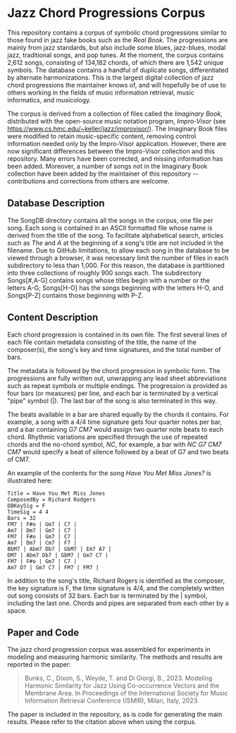 # Jazz Chord Progressions Corpus
This repository contains a corpus of symbolic chord progressions similar to those found in jazz fake books such as the *Real Book*. The progressions are mainly from jazz 
standards, but also include some blues, jazz-blues, modal jazz, traditional songs, and pop tunes. At the moment, the corpus contains 2,612 songs, consisting of 134,182 chords, of 
which there are 1,542 unique symbols.  The database contains a handful of duplicate songs, differentiated by alternate harmonizations. This is the largest digital collection of jazz chord progressions the maintainer knows of, and will hopefully be of use to others working in the fields of music information retrieval, music informatics, and musicology.

The corpus is derived from a collection of files called the *Imaginary Book*, distributed with the open-source music notation program, *Impro-Visor* (see 
https://www.cs.hmc.edu/~keller/jazz/improvisor/). The Imaginary Book files were modified to retain music-specific content, removing control information needed only by the Impro-Visor application.  However, there are now significant differences between the Impro-Visor collection and this repository.  Many errors have been corrected, and missing information has been added. Moreover, a number of songs not in the Imaginary Book collection have been added by the maintainer of this repository -- contributions and corrections from others are welcome.

## Database Description
The SongDB directory contains all the songs in the corpus, one file per song.  Each song is contained in an ASCII formatted file whose name is derived from the title of the song.  To facilitate alphabetical search, articles such as *The* and *A* at the beginning of a song's title are not included in the filename.  Due to GitHub limitations, to allow each song in the database to be viewed through a browser, it was necessary limit the number of files in each subdirectory to less than 1,000.  For this reason, the database is partitioned into three collections of roughly 900 songs each.  The subdirectory Songs[#,A-G] contains songs whose titles begin with a number or the letters A-G; Songs[H-O] has the songs beginning with the letters H-O, and Songs[P-Z] contains those beginning with P-Z. 

## Content Description
Each chord progression is contained in its own file.  The first several lines of 
each file contain metadata consisting of the title, the name of the composer(s), the song's key and time signatures, and the total number of bars.  

The metadata is followed by the chord progression in symbolic form.  The progressions are fully written out, unwrapping any lead sheet abbreviations such as repeat symbols or multiple endings.  The progression is provided as four bars (or measures) per line, and each bar is terminated by a vertical "pipe" symbol (|).  The last bar of the song is also terminated in this way.  

The beats available in a bar are shared equally by the chords it contains. For example, a song with a 4/4 time signature gets four quarter notes per bar, and a bar containing *G7 CM7* would assign two quarter note beats to each chord.  Rhythmic variations are specified through the use of repeated chords and the no-chord symbol, *NC*, for example, a bar with *NC G7 CM7 CM7* would specify a beat of silence followed by a beat of G7 and two beats of CM7.

An example of the contents for the song *Have You Met Miss Jones?* is illustrated here:

    Title = Have You Met Miss Jones
    ComposedBy = Richard Rodgers
    DBKeySig = F
    TimeSig = 4 4
    Bars = 32
    FM7 | F#o | Gm7 | C7 |
    Am7 | Dm7 | Gm7 | C7 |
    FM7 | F#o | Gm7 | C7 |
    Am7 | Dm7 | Cm7 | F7 |
    BbM7 | Abm7 Db7 | GbM7 | Em7 A7 |
    DM7 | Abm7 Db7 | GbM7 | Gm7 C7 |
    FM7 | F#o | Gm7 | C7 |
    Am7 D7 | Gm7 C7 | FM7 | FM7 |
 
In addition to the song's title, Richard Rogers is identified as the composer, the key signature is F, the time signature is 4/4, and the completely written out song consists of 32 bars.  Each bar is terminated by the | symbol, including the last one.  Chords and pipes are separated from each other by a space.

## Paper and Code
The jazz chord progression corpus was assembled for experiments in modeling and measuring harmonic similarity.  The methods and results are reported in the paper:
> Bunks, C., Dixon, S., Weyde, T. and Di Giorgi, B., 2023. Modeling
Harmonic Similarity for Jazz Using Co-occurrence Vectors and the
Membrane Area. In Proceedings of the International Society for
Music Information Retrieval Conference (ISMIR), Milan, Italy, 2023.

The paper is included in the repository, as is code for generating the main results.  Please refer to the citation above when using the corpus.
